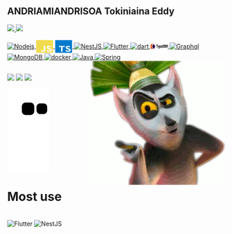 ## ANDRIAMIANDRISOA Tokiniaina Eddy
 <div>
  <a href="https://github.com/babakoto">
  
  <img height="180em" src="https://github-readme-stats.vercel.app/api?username=babakoto&show_icons=true&theme=dracula&include_all_commits=true&count_private=true"/>
  <img height="180em" src="https://github-readme-stats.vercel.app/api/top-langs/?username=babakoto&layout=compact&langs_count=7&theme=dracula"/>
</div>
<div style="display: inline_block"><br>
 <img align="center" alt="Nodejs" height="60" width="60" src="https://happyculture.coop/sites/default/files/styles/blog_header_desktop_1x/public/2020-09/nodejs-new-pantone-black.png">
  <img align="center" alt="Js" height="30" width="40" src="https://raw.githubusercontent.com/devicons/devicon/master/icons/javascript/javascript-plain.svg">
  <img align="center" alt="Ts" height="30" width="40" src="https://raw.githubusercontent.com/devicons/devicon/master/icons/typescript/typescript-plain.svg">
  <img align="center" alt="NestJS" height="30" width="40" src="https://d33wubrfki0l68.cloudfront.net/e937e774cbbe23635999615ad5d7732decad182a/26072/logo-small.ede75a6b.svg">
 <img align="center" alt="Flutter" height="30" width="40" src="https://www.ideematic.com/wp-content/uploads/2020/07/flutter_logo.png">
 <img align="center" alt="dart" height="30" width="40" src="https://cdn-images-1.medium.com/max/1200/1*knHF_qpxdtS8h0Z8EeqowA.png">
 <img align="center" alt="typeOrm" height="30" width="40" src="https://github.com/typeorm/typeorm/raw/master/resources/logo_big.png">
 <img align="center" alt="Graphql" height="30" width="40" src="https://upload.wikimedia.org/wikipedia/commons/thumb/1/17/GraphQL_Logo.svg/2048px-GraphQL_Logo.svg.png">
 <img align="center" alt="MongoDB" height="50" width="50" src="https://servicenav.coservit.com/wp-content/uploads/2021/05/29.jpg">
 <img align="center" alt="docker" height="50" width="50" src="https://cdn.1min30.com/wp-content/uploads/2018/05/Logo-Docker-1.jpg">
 <img align="center" alt="Java" height="50" width="50" src="https://logos-marques.com/wp-content/uploads/2021/03/Java-Logo.png">
 <img align="center" alt="Spring" height="50" width="50" src="https://codynet.tn/wp-content/uploads/2020/10/spring-framework.png">


 
  <img align="right" alt="babakoto" src="https://github.com/babakoto/babakoto/blob/main/mada.gif">
</div>
  
  ##
 
<div> 
  <a href="https://www.youtube.com/channel/UCxAw8atrT_G0ZIC4cp9atog" target="_blank"><img src="https://img.shields.io/badge/YouTube-FF0000?style=for-the-badge&logo=youtube&logoColor=white" target="_blank"></a>
  <a href = "mailto:e.tokiniaina@gmail.com"><img src="https://img.shields.io/badge/-Gmail-%23333?style=for-the-badge&logo=gmail&logoColor=white" target="_blank"></a>
  <a href="https://www.linkedin.com/in/youngdev/" target="_blank"><img src="https://img.shields.io/badge/-LinkedIn-%230077B5?style=for-the-badge&logo=linkedin&logoColor=white" target="_blank"></a> 
 
 ![Snake animation](https://github.com/rafaballerini/rafaballerini/blob/output/github-contribution-grid-snake.svg)
 # Most use
 <div style="display: inline_block"><br>
  <img align="center" alt="Flutter" height="150" width="150" src="https://www.ideematic.com/wp-content/uploads/2020/07/flutter_logo.png">
    <img align="center" alt="NestJS" height="150" width="150" src="https://d33wubrfki0l68.cloudfront.net/e937e774cbbe23635999615ad5d7732decad182a/26072/logo-small.ede75a6b.svg">


 </div>
  
 
</div>
